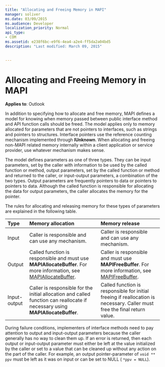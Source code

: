 ```yaml
---
title: "Allocating and Freeing Memory in MAPI"
manager: soliver
ms.date: 03/09/2015
ms.audience: Developer
localization_priority: Normal
api_type:
- COM
ms.assetid: e238f6bc-e9f6-4ea4-a2e4-ff5da2a04bd5
description: "Last modified: March 09, 2015"
 
 
---
```


# Allocating and Freeing Memory in MAPI

  
  
**Applies to**: Outlook 
  
In addition to specifying how to allocate and free memory, MAPI defines a model for knowing when memory passed between public interface method and API function calls should be freed. The model applies only to memory allocated for parameters that are not pointers to interfaces, such as strings and pointers to structures. Interface pointers use the reference counting mechanism implemented through **IUnknown**. When allocating and freeing non-MAPI related memory internally within a client application or service provider, use whatever mechanism makes sense. 
  
The model defines parameters as one of three types. They can be input parameters, set by the caller with information to be used by the called function or method, output parameters, set by the called function or method and returned to the caller, or input-output parameters, a combination of the two types. Output parameters are frequently pointers to data or pointers to pointers to data. Although the called function is responsible for allocating the data for output parameters, the caller allocates the memory for the pointer. 
  
The rules for allocating and releasing memory for these types of parameters are explained in the following table.
  
|**Type**|**Memory allocation**|**Memory release**|
|:-----|:-----|:-----|
|Input  <br/> |Caller is responsible and can use any mechanism.  <br/> |Caller is responsible and can use any mechanism.  <br/> |
|Output  <br/> |Called function is responsible and must use **MAPIAllocateBuffer**. For more information, see [MAPIAllocateBuffer](mapiallocatebuffer.md).  <br/> |Caller is responsible and must use **MAPIFreeBuffer**. For more information, see [MAPIFreeBuffer](mapifreebuffer.md).  <br/> |
|Input-output  <br/> |Caller is responsible for the initial allocation and called function can reallocate if necessary using **MAPIAllocateBuffer**.  <br/> |Called function is responsible for initial freeing if reallocation is necessary. Caller must free the final return value.  <br/> |
   
During failure conditions, implementers of interface methods need to pay attention to output and input-output parameters because the caller generally has no way to clean them up. If an error is returned, then each output or input-output parameter must either be left at the value initialized by the caller or set to a value that can be cleaned up without any action on the part of the caller. For example, an output pointer-parameter of  `void ** ppv` must be left as it was on input or can be set to NULL (  `*ppv = NULL`).
  

